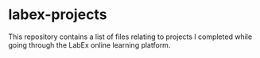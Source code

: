 # labex-projects

This repository contains a list of files relating to projects I completed while going through the LabEx online learning platform.
